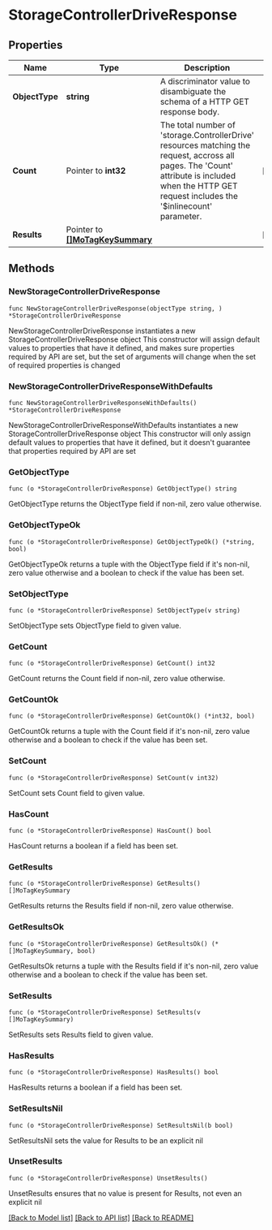 # StorageControllerDriveResponse

## Properties

Name | Type | Description | Notes
------------ | ------------- | ------------- | -------------
**ObjectType** | **string** | A discriminator value to disambiguate the schema of a HTTP GET response body. | 
**Count** | Pointer to **int32** | The total number of &#39;storage.ControllerDrive&#39; resources matching the request, accross all pages. The &#39;Count&#39; attribute is included when the HTTP GET request includes the &#39;$inlinecount&#39; parameter. | [optional] 
**Results** | Pointer to [**[]MoTagKeySummary**](MoTagKeySummary.md) |  | [optional] 

## Methods

### NewStorageControllerDriveResponse

`func NewStorageControllerDriveResponse(objectType string, ) *StorageControllerDriveResponse`

NewStorageControllerDriveResponse instantiates a new StorageControllerDriveResponse object
This constructor will assign default values to properties that have it defined,
and makes sure properties required by API are set, but the set of arguments
will change when the set of required properties is changed

### NewStorageControllerDriveResponseWithDefaults

`func NewStorageControllerDriveResponseWithDefaults() *StorageControllerDriveResponse`

NewStorageControllerDriveResponseWithDefaults instantiates a new StorageControllerDriveResponse object
This constructor will only assign default values to properties that have it defined,
but it doesn't guarantee that properties required by API are set

### GetObjectType

`func (o *StorageControllerDriveResponse) GetObjectType() string`

GetObjectType returns the ObjectType field if non-nil, zero value otherwise.

### GetObjectTypeOk

`func (o *StorageControllerDriveResponse) GetObjectTypeOk() (*string, bool)`

GetObjectTypeOk returns a tuple with the ObjectType field if it's non-nil, zero value otherwise
and a boolean to check if the value has been set.

### SetObjectType

`func (o *StorageControllerDriveResponse) SetObjectType(v string)`

SetObjectType sets ObjectType field to given value.


### GetCount

`func (o *StorageControllerDriveResponse) GetCount() int32`

GetCount returns the Count field if non-nil, zero value otherwise.

### GetCountOk

`func (o *StorageControllerDriveResponse) GetCountOk() (*int32, bool)`

GetCountOk returns a tuple with the Count field if it's non-nil, zero value otherwise
and a boolean to check if the value has been set.

### SetCount

`func (o *StorageControllerDriveResponse) SetCount(v int32)`

SetCount sets Count field to given value.

### HasCount

`func (o *StorageControllerDriveResponse) HasCount() bool`

HasCount returns a boolean if a field has been set.

### GetResults

`func (o *StorageControllerDriveResponse) GetResults() []MoTagKeySummary`

GetResults returns the Results field if non-nil, zero value otherwise.

### GetResultsOk

`func (o *StorageControllerDriveResponse) GetResultsOk() (*[]MoTagKeySummary, bool)`

GetResultsOk returns a tuple with the Results field if it's non-nil, zero value otherwise
and a boolean to check if the value has been set.

### SetResults

`func (o *StorageControllerDriveResponse) SetResults(v []MoTagKeySummary)`

SetResults sets Results field to given value.

### HasResults

`func (o *StorageControllerDriveResponse) HasResults() bool`

HasResults returns a boolean if a field has been set.

### SetResultsNil

`func (o *StorageControllerDriveResponse) SetResultsNil(b bool)`

 SetResultsNil sets the value for Results to be an explicit nil

### UnsetResults
`func (o *StorageControllerDriveResponse) UnsetResults()`

UnsetResults ensures that no value is present for Results, not even an explicit nil

[[Back to Model list]](../README.md#documentation-for-models) [[Back to API list]](../README.md#documentation-for-api-endpoints) [[Back to README]](../README.md)


